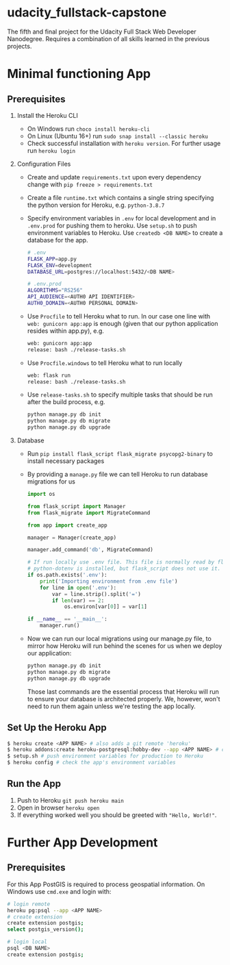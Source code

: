 # udacity_fullstack-capstone
The fifth and final project for the Udacity Full Stack Web Developer Nanodegree. Requires a combination of all skills learned in the previous projects.

# Minimal functioning App

## Prerequisites
1. Install the Heroku CLI
    - On Windows run `choco install heroku-cli`
    - On Linux (Ubuntu 16+) run `sudo snap install --classic heroku`
    - Check successful installation with `heroku version`. For further usage run `heroku login`

2. Configuration Files
    - Create and update `requirements.txt` upon every dependency change with `pip freeze > requirements.txt`
    - Create a file `runtime.txt` which contains a single string specifying the python version for Heroku, e.g. `python-3.8.7`
    - Specify environment variables in `.env` for local development and in `.env.prod` for pushing them to heroku. Use `setup.sh` to push environment variables to Heroku. Use `createdb <DB NAME>` to create a database for the app.

        ```sh
        # .env
        FLASK_APP=app.py
        FLASK_ENV=development
        DATABASE_URL=postgres://localhost:5432/<DB NAME>

        # .env.prod
        ALGORITHMS="RS256"
        API_AUDIENCE=<AUTH0 API IDENTIFIER>
        AUTH0_DOMAIN=<AUTH0 PERSONAL DOMAIN>
        ```

    - Use `Procfile` to tell Heroku what to run. In our case one line with `web: gunicorn app:app` is enough (given that our python application resides within app.py), e.g.

        ```sh
        web: gunicorn app:app
        release: bash ./release-tasks.sh
        ```

    - Use `Procfile.windows` to tell Heroku what to run locally

        ```sh
        web: flask run
        release: bash ./release-tasks.sh
        ```

    - Use `release-tasks.sh` to specify multiple tasks that should be run after the build process, e.g.

        ```sh
        python manage.py db init
        python manage.py db migrate
        python manage.py db upgrade
        ```

3. Database
    - Run `pip install flask_script flask_migrate psycopg2-binary` to install necessary packages
    - By providing a `manage.py` file we can tell Heroku to run database migrations for us

        ```python
        import os

        from flask_script import Manager
        from flask_migrate import MigrateCommand

        from app import create_app

        manager = Manager(create_app)

        manager.add_command('db', MigrateCommand)

        # If run locally use .env file. This file is normally read by flask when
        # python-dotenv is installed, but flask_script does not use it.
        if os.path.exists('.env'):
            print('Importing environment from .env file')
            for line in open('.env'):
                var = line.strip().split('=')
                if len(var) == 2:
                    os.environ[var[0]] = var[1]

        if __name__ == '__main__':
            manager.run()
        ```

    - Now we can run our local migrations using our manage.py file, to mirror how Heroku will run behind the scenes for us when we deploy our application:

        ```python
        python manage.py db init
        python manage.py db migrate
        python manage.py db upgrade
        ```

        Those last commands are the essential process that Heroku will run to ensure your database is architected properly. We, however, won't need to run them again unless we're testing the app locally.

## Set Up the Heroku App

```sh
$ heroku create <APP NAME> # also adds a git remote 'heroku'
$ heroku addons:create heroku-postgresql:hobby-dev --app <APP NAME> # creates a Postgres DB and adds its URL as environment variable DATABASE_URL
$ setup.sh # push environment variables for production to Heroku
$ heroku config # check the app's environment variables
```

## Run the App

1. Push to Heroku `git push heroku main`
2. Open in browser `heroku open`
3. If everything worked well you should be greeted with `"Hello, World!"`.

# Further App Development

## Prerequisites

For this App PostGIS is required to process geospatial information. On Windows use `cmd.exe` and login with:

```sh
# login remote
heroku pg:psql --app <APP NAME>
# create extension
create extension postgis;
select postgis_version();

# login local
psql <DB NAME>
create extension postgis;
```